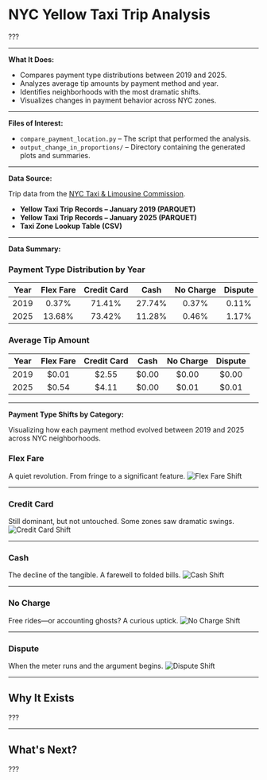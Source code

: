 # NYC Yellow Taxi Trip Analysis

???

---

**What It Does:**

- Compares payment type distributions between 2019 and 2025.
- Analyzes average tip amounts by payment method and year.
- Identifies neighborhoods with the most dramatic shifts.
- Visualizes changes in payment behavior across NYC zones.

---

**Files of Interest:**

- `compare_payment_location.py` – The script that performed the analysis.
- `output_change_in_proportions/` – Directory containing the generated plots and summaries.

---

**Data Source:**

Trip data from the [NYC Taxi & Limousine Commission](https://www.nyc.gov/site/tlc/about/tlc-trip-record-data.page).
- **Yellow Taxi Trip Records – January 2019 (PARQUET)**
- **Yellow Taxi Trip Records – January 2025 (PARQUET)**
- **Taxi Zone Lookup Table (CSV)**

---

**Data Summary:**

### Payment Type Distribution by Year
| Year | Flex Fare | Credit Card | Cash | No Charge | Dispute |
|:---:|:---:|:---:|:---:|:---:|:---:|
| 2019 | 0.37% | 71.41% | 27.74% | 0.37% | 0.11% |
| 2025 | 13.68% | 73.42% | 11.28% | 0.46% | 1.17% |

### Average Tip Amount
| Year | Flex Fare | Credit Card | Cash | No Charge | Dispute |
|:---:|:---:|:---:|:---:|:---:|:---:|
| 2019 | $0.01 | $2.55 | $0.00 | $0.00 | $0.00 |
| 2025 | $0.54 | $4.11 | $0.00 | $0.01 | $0.01 |

---

**Payment Type Shifts by Category:**

Visualizing how each payment method evolved between 2019 and 2025 across NYC neighborhoods.

### Flex Fare
A quiet revolution. From fringe to a significant feature.
![Flex Fare Shift](output_change_in_proportions/change_payment_type_0_Flex_Fare.png)

---

### Credit Card
Still dominant, but not untouched. Some zones saw dramatic swings.
![Credit Card Shift](output_change_in_proportions/change_payment_type_1_Credit_Card.png)

---

### Cash
The decline of the tangible. A farewell to folded bills.
![Cash Shift](output_change_in_proportions/change_payment_type_2_Cash.png)

---

### No Charge
Free rides—or accounting ghosts? A curious uptick.
![No Charge Shift](output_change_in_proportions/change_payment_type_3_No_Charge.png)

---

### Dispute
When the meter runs and the argument begins.
![Dispute Shift](output_change_in_proportions/change_payment_type_4_Dispute.png)

---

## Why It Exists

???

---

## What's Next?

???


